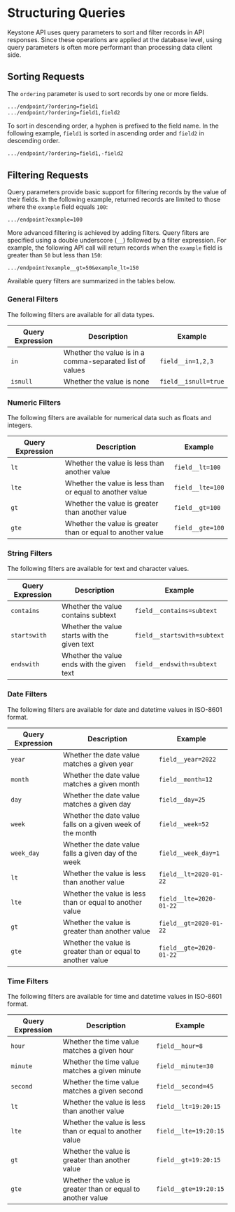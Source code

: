 # Structuring Queries

Keystone API uses query parameters to sort and filter records in API responses.
Since these operations are applied at the database level, using query parameters is often more performant than processing data client side.

## Sorting Requests

The `ordering` parameter is used to sort records by one or more fields.

```
.../endpoint/?ordering=field1
.../endpoint/?ordering=field1,field2
```

To sort in descending order, a hyphen is prefixed to the field name.
In the following example, `field1` is sorted in ascending order and `field2` in descending order.

```bash
.../endpoint/?ordering=field1,-field2
```


## Filtering Requests

Query parameters provide basic support for filtering records by the value of their fields.
In the following example, returned records are limited to those where the `example` field equals `100`:

```
.../endpoint?example=100
```

More advanced filtering is achieved by adding filters.
Query filters are specified using a double underscore (`__`) followed by a filter expression.
For example, the following API call will return records when the `example` field is greater than `50` but less than `150`:

```
.../endpoint?example__gt=50&example_lt=150
```

Available query filters are summarized in the tables below.

### General Filters

The following filters are available for all data types.

| Query Expression | Description                                              | Example              |
|------------------|----------------------------------------------------------|----------------------|
| `in`             | Whether the value is in a comma-separated list of values | `field__in=1,2,3`    |
| `isnull`         | Whether the value is none                                | `field__isnull=true` |

### Numeric Filters

The following filters are available for numerical data such as floats and integers.

| Query Expression | Description                                                 | Example          |
|------------------|-------------------------------------------------------------|------------------|
| `lt`             | Whether the value is less than another value                | `field__lt=100`  |
| `lte`            | Whether the value is less than or equal to another value    | `field__lte=100` |
| `gt`             | Whether the value is greater than another value             | `field__gt=100`  |
| `gte`            | Whether the value is greater than or equal to another value | `field__gte=100` |

### String Filters

The following filters are available for text and character values.

| Query Expression | Description                                  | Example                     |
|------------------|----------------------------------------------|-----------------------------|
| `contains`       | Whether the value contains subtext           | `field__contains=subtext`   |
| `startswith`     | Whether the value starts with the given text | `field__startswith=subtext` |
| `endswith`       | Whether the value ends with the given text   | `field__endswith=subtext`   |

### Date Filters

The following filters are available for date and datetime values in ISO-8601 format.

| Query Expression | Description                                                 | Example                 |
|------------------|-------------------------------------------------------------|-------------------------|
| `year`           | Whether the date value matches a given year                 | `field__year=2022`      |
| `month`          | Whether the date value matches a given month                | `field__month=12`       |
| `day`            | Whether the date value matches a given day                  | `field__day=25`         |
| `week`           | Whether the date value falls on a given week of the month   | `field__week=52`        |
| `week_day`       | Whether the date value falls a given day of the week        | `field__week_day=1`     |
| `lt`             | Whether the value is less than another value                | `field__lt=2020-01-22`  |
| `lte`            | Whether the value is less than or equal to another value    | `field__lte=2020-01-22` |
| `gt`             | Whether the value is greater than another value             | `field__gt=2020-01-22`  |
| `gte`            | Whether the value is greater than or equal to another value | `field__gte=2020-01-22` |

### Time Filters

The following filters are available for time and datetime values in ISO-8601 format.

| Query Expression | Description                                                 | Example               |
|------------------|-------------------------------------------------------------|-----------------------|
| `hour`           | Whether the time value matches a given hour                 | `field__hour=8`       |
| `minute`         | Whether the time value matches a given minute               | `field__minute=30`    |
| `second`         | Whether the time value matches a given second               | `field__second=45`    | 
| `lt`             | Whether the value is less than another value                | `field__lt=19:20:15`  |
| `lte`            | Whether the value is less than or equal to another value    | `field__lte=19:20:15` |
| `gt`             | Whether the value is greater than another value             | `field__gt=19:20:15`  |
| `gte`            | Whether the value is greater than or equal to another value | `field__gte=19:20:15` |
